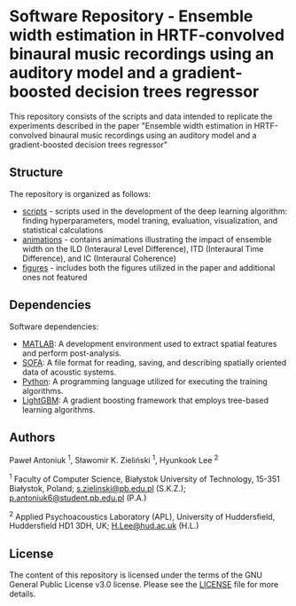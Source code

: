 # Software Repository - Ensemble width estimation in HRTF-convolved binaural music recordings using an auditory model and a gradient-boosted decision trees regressor
This repository consists of the scripts and data intended to replicate the experiments described in the paper "Ensemble width estimation in HRTF-convolved binaural music recordings using an auditory model and a gradient-boosted decision trees regressor"

## Structure
The repository is organized as follows:
- [scripts](scripts) - scripts used in the development of the deep learning algorithm: finding hyperparameters, model traning, evaluation, visualization, and statistical calculations
- [animations](animations) - contains animations illustrating the impact of ensemble width on the ILD (Interaural Level Difference), ITD (Interaural Time Difference), and IC (Interaural Coherence)
- [figures](figures) - includes both the figures utilized in the paper and additional ones not featured

## Dependencies
Software dependencies:
- [MATLAB](https://www.mathworks.com/products/matlab.html): A development environment used to extract spatial features and perform post-analysis.
- [SOFA](https://github.com/sofacoustics/API_MO): A file format for reading, saving, and describing spatially oriented data of acoustic systems.
- [Python](https://www.python.org/): A programming language utilized for executing the training algorithms.
- [LightGBM](https://github.com/microsoft/LightGBM): A gradient boosting framework that employs tree-based learning algorithms.

## Authors
Paweł Antoniuk <sup>1</sup>, Sławomir K. Zieliński <sup>1</sup>, Hyunkook Lee <sup>2</sup>

<sup>1</sup> Faculty of Computer Science, Białystok University of Technology, 15-351 Białystok, Poland; s.zielinski@pb.edu.pl (S.K.Z.); p.antoniuk6@student.pb.edu.pl (P.A.)

<sup>2</sup> Applied Psychoacoustics Laboratory (APL), University of Huddersfield, Huddersfield HD1 3DH, UK; H.Lee@hud.ac.uk (H.L.)

## License
The content of this repository is licensed under the terms of the GNU General Public License v3.0 license. Please see the [LICENSE](LICENSE) file for more details.
